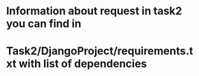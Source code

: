 # Information about request in task2 you can find in 
# Task2/DjangoProject/requirements.txt with list of dependencies


